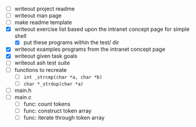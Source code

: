 - [ ] writeout project readme
- [ ] writeout man page
- [ ] make readme template
- [x] writeout exercise list based upon the intranet concept page for simple shell
	- [x] put these programs within the test/ dir
- [x] writeout examples programs from the intranet concept page 
- [x] writeout given task goals 
- [ ] writeout ash test suite
- [ ] functions to recreate
	- [ ] `int _strcmp(char *a, char *b)`
	- [ ] `char *_strdup(char *a)`
- [ ] main.h
- [ ] main.c
	- [ ] func: count tokens
	- [ ] func: construct token array
	- [ ] func: iterate through token array
